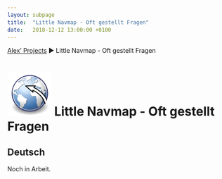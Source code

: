 ```yaml
---
layout: subpage
title:  "Little Navmap - Oft gestellt Fragen"
date:   2018-12-12 13:00:00 +0100
---
```


[Alex’ Projects](index.html) ► Little Navmap - Oft gestellt Fragen

# ![Little Navmap](assets/images/navroute.png) Little Navmap - Oft gestellt Fragen

## Deutsch

Noch in Arbeit.


